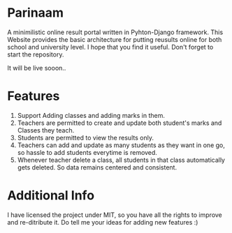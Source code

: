 # Parinaam
A minimilistic online result portal written in Pyhton-Django framework. This Website provides the basic architecture for putting reusults online for both school and university level. I hope that you find it useful. Don't forget to start the repository.

It will be live sooon..

# Features
1. Support Adding classes and adding marks in them.
2. Teachers are permitted to create and update both student's marks and Classes they teach.
3. Students are permitted to view the results only.
4. Teachers can add and update as many students as they want in one go, so hassle to add students everytime is removed.
5. Whenever teacher delete a class, all students in that class automatically gets deleted. So data remains centered and consistent.

# Additional Info
I have licensed the project under MIT, so you have all the rights to improve and re-ditribute it. Do tell me your ideas for adding new features :)
